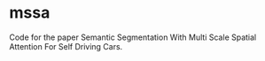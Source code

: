 # mssa
Code for the paper Semantic Segmentation With Multi Scale Spatial Attention For Self Driving Cars.
